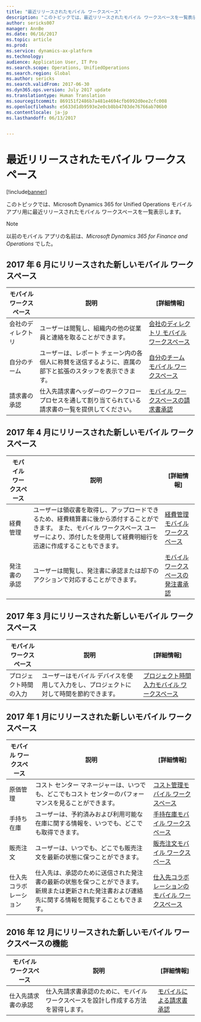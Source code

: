 ```yaml
---
title: "最近リリースされたモバイル ワークスペース"
description: "このトピックでは、最近リリースされたモバイル ワークスペースを一覧表示します。"
author: sericks007
manager: AnnBe
ms.date: 06/16/2017
ms.topic: article
ms.prod: 
ms.service: dynamics-ax-platform
ms.technology: 
audience: Application User, IT Pro
ms.search.scope: Operations, UnifiedOperations
ms.search.region: Global
ms.author: sericks
ms.search.validFrom: 2017-06-30
ms.dyn365.ops.version: July 2017 update
ms.translationtype: Human Translation
ms.sourcegitcommit: 869151f2486b7a481e4694cfb6992d0ee2cfc008
ms.openlocfilehash: e5633d1db9593e2e0cb8bb4703de76766ab706b0
ms.contentlocale: ja-jp
ms.lasthandoff: 06/13/2017


---
```


# <a name="mobile-workspaces-recently-released"></a>最近リリースされたモバイル ワークスペース

[!include[banner](../includes/banner.md)]



このトピックでは、Microsoft Dynamics 365 for Unified Operations モバイル アプリ用に最近リリースされたモバイル ワークスペースを一覧表示します。

> [!NOTE]
> 以前のモバイル アプリの名前は、*Microsoft Dynamics 365 for Finance and Operations* でした。


## <a name="new-mobile-workspaces-released-in-june-2017"></a>2017 年 6 月にリリースされた新しいモバイル ワークスペース

| モバイル ワークスペース     | 説明   | [詳細情報]   |
|----------------------|---------------|--------------|
|会社のディレクトリ| ユーザーは閲覧し、組織内の他の従業員と連絡を取ることができます。| [会社のディレクトリ モバイル ワークスペース](company-directory-mobile-workspace.md)|    
|自分のチーム| ユーザーは、レポート チェーン内の各個人に称賛を送信するように、直属の部下と拡張のスタッフを表示できます。| [自分のチーム モバイル ワークスペース](manager-self-service-mobile-workspace.md)|     
|請求書の承認| 仕入先請求書ヘッダーのワークフロー プロセスを通して割り当てられている請求書の一覧を提供してください。|[モバイル ワークスペースの請求書承認](invoice-approval-mobile-workspace.md)    |    

## <a name="new-mobile-workspaces-released-in-april-2017"></a>2017 年 4 月にリリースされた新しいモバイル ワークスペース

| モバイル ワークスペース   | 説明                                                                                                                                                                                                      | [詳細情報]                                                                                                      |
|--------------------|------------------------------------------------------------------------------------------------------------------------------------------------------------------------------------------------------------------|-----------------------------------------------------------------------------------------------------------------|
| 経費管理 | ユーザーは領収書を取得し、アップロードできるため、経費精算書に後から添付することができます。 また、モバイル ワークスペース ユーザーにより、添付したを使用して経費明細行を迅速に作成することもできます。 | [経費管理モバイル ワークスペース](/dynamics365/unified-operations/financials/expense-management/expense-management-mobile-workspace) |
| 発注書の承認 | ユーザーは閲覧し、発注書に承認または却下のアクションで対応することができます。 | [モバイル ワークスペースの発注書承認](/dynamics365/unified-operations/supply-chain/procurement/purchase-order-mobile-workspace) |

## <a name="new-mobile-workspaces-released-in-march-2017"></a>2017 年 3 月にリリースされた新しいモバイル ワークスペース

| モバイル ワークスペース   | 説明                                                                                   | [詳細情報]                                                                                                                                                                              |
|--------------------|-----------------------------------------------------------------------------------------------|-----------------------------------------------------------------------------------------------------------------------------------------------------------------------------------------|
| プロジェクト時間の入力 | ユーザーはモバイル デバイスを使用して入力をし、プロジェクトに対して時間を節約できます。 | [プロジェクト時間入力モバイル ワークスペース](/dynamics365/unified-operations/financials/project-management/project-time-entry-mobile-workspace) |

## <a name="new-mobile-workspaces-released-in-january-2017"></a>2017 年 1 月にリリースされた新しいモバイル ワークスペース

| モバイル ワークスペース     | 説明                                                                                                                                                                         | [詳細情報]                                                                                                                                                        |
|----------------------|-------------------------------------------------------------------------------------------------------------------------------------------------------------------------------------|-------------------------------------------------------------------------------------------------------------------------------------------------------------------|
| 原価管理     | コスト センター マネージャーは、いつでも、どこでもコスト センターのパフォーマンスを見ることができます。                                                                                               | [コスト管理モバイル ワークスペース](/dynamics365/unified-operations/financials/cost-accounting/cost-controlling-mobile-workspace)         |
| 手持ち在庫    | ユーザーは、予約済みおよび利用可能な在庫に関する情報を、いつでも、どこでも取得できます。                                                                                                    | [手持在庫モバイル ワークスペース](/dynamics365/unified-operations/supply-chain/inventory/inventory-on-hand-mobile-workspace)       |
| 販売注文         | ユーザーは、いつでも、どこでも販売注文を最新の状態に保つことができます。                                                                                                                          | [販売注文モバイル ワークスペース](/dynamics365/unified-operations/supply-chain/sales-marketing/sales-orders-mobile-workspace)                 |
| 仕入先コラボレーション | 仕入先は、承認のために送信された発注書の最新の状態を保つことができます。 新規または更新された発注書および連絡先に関する情報を閲覧することもできます。 | [仕入先コラボレーションのモバイル ワークスペース](/dynamics365/unified-operations/supply-chain/procurement/vendor-collaboration-mobile-workspace) |

## <a name="new-mobile-workspace-functionality-released-in-december-2016"></a>2016 年 12 月にリリースされた新しいモバイル ワークスペースの機能

| モバイル ワークスペース        | 説明                                                                    | [詳細情報]                                                                                                            |
|-------------------------|--------------------------------------------------------------------------------|-----------------------------------------------------------------------------------------------------------------------|
| 仕入先請求書の承認 | 仕入先請求書承認のために、モバイル ワークスペースを設計し作成する方法を習得します。 | [モバイルによる請求書承認](/dynamics365/unified-operations/financials/accounts-payable/mobile-invoice-approvals) |


